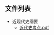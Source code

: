 

## 文件列表

- 近现代史纲要
    - [近代史考点.pdf](https://github.com/NjustLib/NjustDocs/blob/main/%E8%BF%91%E7%8E%B0%E4%BB%A3%E5%8F%B2%E7%BA%B2%E8%A6%81/%E8%BF%91%E4%BB%A3%E5%8F%B2%E8%80%83%E7%82%B9.pdf)
